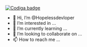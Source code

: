 <a href="https://app.codiga.io/public/user/github/<username>">
   <img src="https://app.codiga.io/public/badge/user/github/<username>" alt="Codiga badge" />
</a>

- 👋 Hi, I’m @Hopelessdevloper
- 👀 I’m interested in ...
- 🌱 I’m currently learning ...
- 💞️ I’m looking to collaborate on ...
- 📫 How to reach me ...

<!---
Hopelessdevloper/Hopelessdevloper is a ✨ special ✨ repository because its `README.md` (this file) appears on your GitHub profile.
You can click the Preview link to take a look at your changes.
--->
